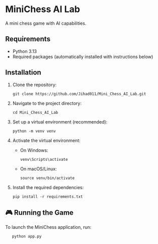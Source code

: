 # MiniChess AI Lab

A mini chess game with AI capabilities.

## Requirements

- Python 3.13
- Required packages (automatically installed with instructions below)

## Installation

1. Clone the repository:
   ```
   git clone https://github.com/Jihad011/Mini_Chess_AI_Lab.git
   ```

2. Navigate to the project directory:
   ```
   cd Mini_Chess_AI_Lab
   ```

3. Set up a virtual environment (recommended):
   ```
   python -m venv venv
   ```

4. Activate the virtual environment:
   - On Windows:
     ```
     venv\Scripts\activate
     ```
   - On macOS/Linux:
     ```
     source venv/bin/activate
     ```

5. Install the required dependencies:
   ```
   pip install -r requirements.txt
   ```

## 🎮 Running the Game

To launch the MiniChess application, run:

```bash
   python app.py
